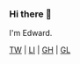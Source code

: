 ### Hi there 👋

I'm Edward.

[TW](https://twitter.com/edwardapmason) | [LI](https://linkedin.com/in/eapmason) | [GH](https://github.com/edapm) | [GL](https://gitlab.com/edapm) <!-- | [BL]() -->
<!--
**edapm/edapm** is a ✨ _special_ ✨ repository because its `README.md` (this file) appears on your GitHub profile.

Here are some ideas to get you started:

- 🔭 I’m currently working on ...
- 🌱 I’m currently learning ...
- 👯 I’m looking to collaborate on ...
- 🤔 I’m looking for help with ...
- 💬 Ask me about ...
- 📫 How to reach me: ...
- 😄 Pronouns: ...
- ⚡ Fun fact: ...
-->

